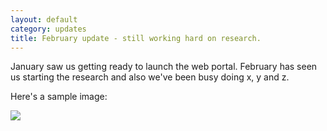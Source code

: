 ```yaml
---
layout: default
category: updates
title: February update - still working hard on research. 
---
```

January saw us getting ready to launch the web portal. February has seen us starting the research and also we've been busy doing x, y and z. 

Here's a sample image:

![](/images/BermondseySpaDemolition.jpg)
